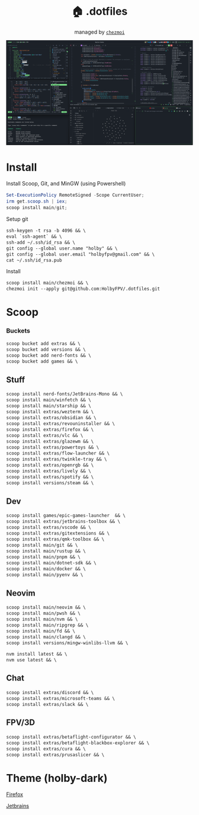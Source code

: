 <div align="center">

# 🏠 .dotfiles

managed by [`chezmoi`](https://github.com/twpayne/chezmoi)

</div>

![screenshot](https://raw.githubusercontent.com/HolbyFPV/.dotfiles/main/screenshots/271855850-1c77fd12-048c-4a33-9228-5ef715efcc97.png)
# Install

Install Scoop, Git, and MinGW (using Powershell)

```powershell
Set-ExecutionPolicy RemoteSigned -Scope CurrentUser;
irm get.scoop.sh | iex;
scoop install main/git;
```

Setup git

```shell
ssh-keygen -t rsa -b 4096 && \
eval `ssh-agent` && \
ssh-add ~/.ssh/id_rsa && \
git config --global user.name "holby" && \
git config --global user.email "holbyfpv@gmail.com" && \
cat ~/.ssh/id_rsa.pub
```

Install

```shell
scoop install main/chezmoi && \
chezmoi init --apply git@github.com:HolbyFPV/.dotfiles.git
```

# Scoop 

### Buckets

```shell
scoop bucket add extras && \
scoop bucket add versions && \
scoop bucket add nerd-fonts && \
scoop bucket add games && \
```

## Stuff 

```shell
scoop install nerd-fonts/JetBrains-Mono && \
scoop install main/winfetch && \
scoop install main/starship && \
scoop install extras/wezterm && \
scoop install extras/obsidian && \ 
scoop install extras/revouninstaller && \
scoop install extras/firefox && \
scoop install extras/vlc && \
scoop install extras/glazewm && \
scoop install extras/powertoys && \
scoop install extras/flow-launcher && \
scoop install extras/twinkle-tray && \
scoop install extras/openrgb && \
scoop install extras/lively && \
scoop install extras/spotify && \
scoop install versions/steam && \
```

## Dev

```shell
scoop install games/epic-games-launcher  && \
scoop install extras/jetbrains-toolbox && \
scoop install extras/vscode && \
scoop install extras/gitextensions && \
scoop install extras/qmk-toolbox && \
scoop install main/git && \
scoop install main/rustup && \
scoop install main/pnpm && \
scoop install main/dotnet-sdk && \
scoop install main/docker && \
scoop install main/pyenv && \
```

## Neovim
```shell
scoop install main/neovim && \
scoop install main/pwsh && \ 
scoop install main/nvm && \
scoop install main/ripgrep && \ 
scoop install main/fd && \
scoop install main/clangd && \
scoop install versions/mingw-winlibs-llvm && \
```
```shell
nvm install latest && \
nvm use latest && \
```


## Chat

```shell
scoop install extras/discord && \
scoop install extras/microsoft-teams && \
scoop install extras/slack && \
```

## FPV/3D

```shell
scoop install extras/betaflight-configurator && \
scoop install extras/betaflight-blackbox-explorer && \
scoop install extras/cura && \
scoop install extras/prusaslicer && \
```

# Theme (holby-dark)

[Firefox](https://addons.mozilla.org/en-US/firefox/addon/holby-github-dark/)

[Jetbrains](https://plugins.jetbrains.com/plugin/22825-holby-dark)
